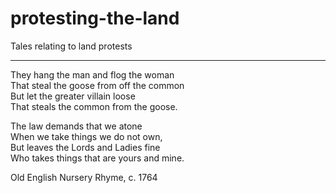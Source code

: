 # protesting-the-land
Tales relating to land protests

---

They hang the man and flog the woman  
That steal the goose from off the common  
But let the greater villain loose  
That steals the common from the goose.

The law demands that we atone  
When we take things we do not own,  
But leaves the Lords and Ladies fine  
Who takes things that are yours and mine.

Old English Nursery Rhyme, c. 1764
